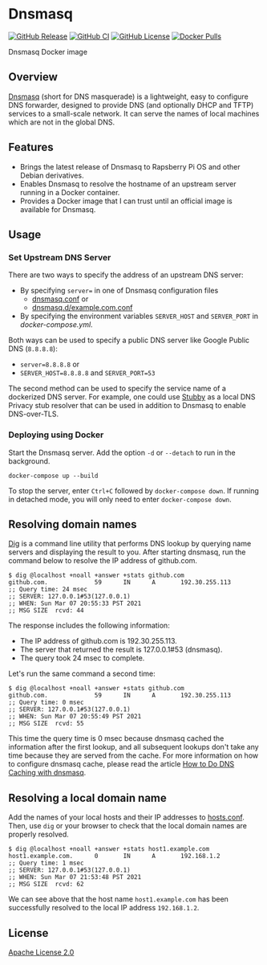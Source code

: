 # Dnsmasq

[![GitHub Release](https://img.shields.io/github/release/tschaffter/dnsmasq.svg?include_prereleases&color=94398d&labelColor=555555&logoColor=ffffff&style=for-the-badge&logo=github)](https://github.com/tschaffter/dnsmasq/releases)
[![GitHub CI](https://img.shields.io/github/workflow/status/tschaffter/dnsmasq/ci.svg?color=94398d&labelColor=555555&logoColor=ffffff&style=for-the-badge&logo=github)](https://github.com/tschaffter/dnsmasq/actions)
[![GitHub License](https://img.shields.io/github/license/tschaffter/dnsmasq.svg?color=94398d&labelColor=555555&logoColor=ffffff&style=for-the-badge&logo=github)](https://github.com/tschaffter/dnsmasq/blob/develop/LICENSE)
[![Docker Pulls](https://img.shields.io/docker/pulls/tschaffter/dnsmasq.svg?color=94398d&labelColor=555555&logoColor=ffffff&style=for-the-badge&label=pulls&logo=docker)](https://hub.docker.com/r/tschaffter/dnsmasq)

Dnsmasq Docker image

## Overview

[Dnsmasq] (short for DNS masquerade) is a lightweight, easy to configure DNS
forwarder, designed to provide DNS (and optionally DHCP and TFTP) services to a
small-scale network. It can serve the names of local machines which are not in
the global DNS.

## Features

- Brings the latest release of Dnsmasq to Rapsberry Pi OS and other Debian
  derivatives.
- Enables Dnsmasq to resolve the hostname of an upstream server running in a
  Docker container.
- Provides a Docker image that I can trust until an official image is available
  for Dnsmasq.

## Usage

### Set Upstream DNS Server

There are two ways to specify the address of an upstream DNS server:

- By specifying `server=` in one of Dnsmasq configuration files
  - [dnsmasq.conf](dnsmasq.conf) or
  - [dnsmasq.d/example.com.conf](dnsmasq.d/example.com.conf)
- By specifying the environment variables `SERVER_HOST` and `SERVER_PORT` in
  *docker-compose.yml*.

Both ways can be used to specify a public DNS server like Google Public DNS
(`8.8.8.8`):

- `server=8.8.8.8` or
- `SERVER_HOST=8.8.8.8` and `SERVER_PORT=53`

The second method can be used to specify the service name of a dockerized DNS
server. For example, one could use [Stubby] as a local DNS Privacy stub resolver
that can be used in addition to Dnsmasq to enable DNS-over-TLS.

### Deploying using Docker

Start the Dnsmasq server. Add the option `-d` or `--detach` to run in the
background.

    docker-compose up --build

To stop the server, enter `Ctrl+C` followed by `docker-compose down`. If running
in detached mode, you will only need to enter `docker-compose down`.

## Resolving domain names

[Dig] is a command line utility that performs DNS lookup by querying name
servers and displaying the result to you. After starting dnsmasq, run the
command below to resolve the IP address of github.com.

```console
$ dig @localhost +noall +answer +stats github.com
github.com.             59      IN      A       192.30.255.113
;; Query time: 24 msec
;; SERVER: 127.0.0.1#53(127.0.0.1)
;; WHEN: Sun Mar 07 20:55:33 PST 2021
;; MSG SIZE  rcvd: 44
```

The response includes the following information:

- The IP address of github.com is 192.30.255.113.
- The server that returned the result is 127.0.0.1#53 (dnsmasq).
- The query took 24 msec to complete.

Let's run the same command a second time:

```console
$ dig @localhost +noall +answer +stats github.com
github.com.             59      IN      A       192.30.255.113
;; Query time: 0 msec
;; SERVER: 127.0.0.1#53(127.0.0.1)
;; WHEN: Sun Mar 07 20:55:49 PST 2021
;; MSG SIZE  rcvd: 55
```

This time the query time is 0 msec because dnsmasq cached the information after
the first lookup, and all subsequent lookups don't take any time because they
are served from the cache. For more information on how to configure dnsmasq
cache, please read the article [How to Do DNS Caching with dnsmasq].

## Resolving a local domain name

Add the names of your local hosts and their IP addresses to
[hosts.conf](hosts.conf). Then, use `dig` or your browser to check that the
local domain names are properly resolved.

```console
$ dig @localhost +noall +answer +stats host1.example.com
host1.example.com.      0       IN      A       192.168.1.2
;; Query time: 1 msec
;; SERVER: 127.0.0.1#53(127.0.0.1)
;; WHEN: Sun Mar 07 21:53:48 PST 2021
;; MSG SIZE  rcvd: 62
```

We can see above that the host name `host1.example.com` has been successfully
resolved to the local IP address `192.168.1.2`.

## License

[Apache License 2.0]

<!-- Links -->

[Dnsmasq]: https://thekelleys.org.uk/gitweb/?p=dnsmasq.git;a=summary
[Stubby]: https://github.com/getdnsapi/stubby
[Dig]: https://en.wikipedia.org/wiki/Dig_(command)

[Stubby server]: https://github.com/tschaffter/stubby
[How to Do DNS Caching with dnsmasq]: https://netbeez.net/blog/linux-dns-caching-dnsmasq/
[Apache License 2.0]: https://github.com/nlpsandbox/date-annotator-example/blob/main/LICENSE